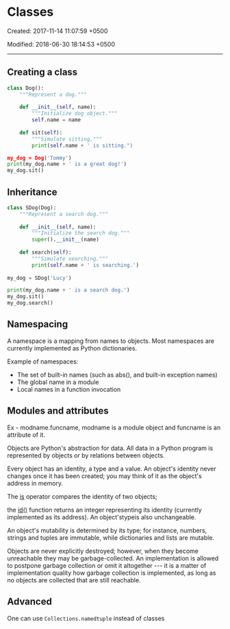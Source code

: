 # Classes

Created: 2017-11-14 11:07:59 +0500

Modified: 2018-06-30 18:14:53 +0500

---

## Creating a class
```python
class Dog():
    """Represent a dog."""
    
    def __init__(self, name):
        """Initialize dog object."""
        self.name = name
        
    def sit(self):
        """Simulate sitting."""
        print(self.name + ' is sitting.")

my_dog = Dog('Tommy')
print(my_dog.name + ' is a great dog!')
my_dog.sit()
```

## Inheritance

```python
class SDog(Dog):
    """Represent a search dog."""
    
    def __init__(self, name):
        """Initialize the search dog."""
        super().__init__(name)
        
    def search(self):
        """Simulate searching."""
        print(self.name + ' is searching.')
        
my_dog = SDog('Lucy')

print(my_dog.name + ' is a search dog.')
my_dog.sit()
my_dog.search()
```

## Namespacing

A namespace is a mapping from names to objects. Most namespaces are currently implemented as Python dictionaries.

Example of namespaces:

- The set of built-in names (such as abs(), and built-in exception names)
- The global name in a module
- Local names in a function invocation

## Modules and attributes

Ex - modname.funcname, modname is a module object and funcname is an attribute of it.

Objects are Python's abstraction for data. All data in a Python program is represented by objects or by relations between objects.

Every object has an identity, a type and a value. An object's identity never changes once it has been created; you may think of it as the object's address in memory.

The [is](https://docs.python.org/3.2/reference/expressions.html#is) operator compares the identity of two objects;

the [id()](https://docs.python.org/3.2/library/functions.html#id) function returns an integer representing its identity (currently implemented as its address). An object'stypeis also unchangeable.

An object's mutability is determined by its type; for instance, numbers, strings and tuples are immutable, while dictionaries and lists are mutable.

Objects are never explicitly destroyed; however, when they become unreachable they may be garbage-collected. An implementation is allowed to postpone garbage collection or omit it altogether --- it is a matter of implementation quality how garbage collection is implemented, as long as no objects are collected that are still reachable.

## Advanced

One can use `Collections.namedtuple` instead of classes
